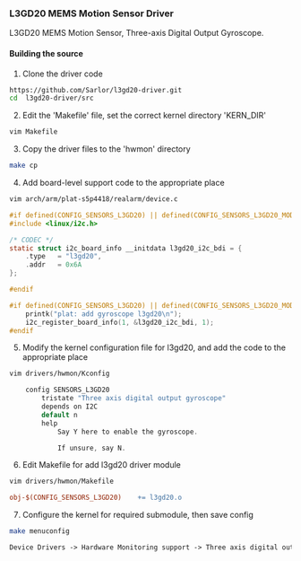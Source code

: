 ### L3GD20 MEMS Motion Sensor Driver

L3GD20 MEMS Motion Sensor, Three-axis Digital Output Gyroscope.

#### Building the source

1. Clone the driver code
```bash
https://github.com/Sarlor/l3gd20-driver.git
cd  l3gd20-driver/src
```

2. Edit the 'Makefile' file, set the correct kernel directory 'KERN_DIR'
```bash
vim Makefile
```

3. Copy the driver files to the 'hwmon' directory
```bash
make cp
```

4. Add board-level support code to the appropriate place
```bash
vim arch/arm/plat-s5p4418/realarm/device.c
```

```c
#if defined(CONFIG_SENSORS_L3GD20) || defined(CONFIG_SENSORS_L3GD20_MODULE)
#include <linux/i2c.h>

/* CODEC */
static struct i2c_board_info __initdata l3gd20_i2c_bdi = {
	.type   = "l3gd20",
	.addr   = 0x6A
};

#endif

#if defined(CONFIG_SENSORS_L3GD20) || defined(CONFIG_SENSORS_L3GD20_MODULE)
	printk("plat: add gyroscope l3gd20\n");
	i2c_register_board_info(1, &l3gd20_i2c_bdi, 1);
#endif
```

5. Modify the kernel configuration file for l3gd20, and add the code to the appropriate place
```bash
vim drivers/hwmon/Kconfig
```

```c
	config SENSORS_L3GD20
		tristate "Three axis digital output gyroscope"
		depends on I2C
		default n
		help
			Say Y here to enable the gyroscope.

			If unsure, say N.
```

6. Edit Makefile for add l3gd20 driver module
```bash
vim drivers/hwmon/Makefile
```

```makefile
obj-$(CONFIG_SENSORS_L3GD20)    += l3gd20.o
```

7. Configure the kernel for required submodule, then save config
```bash
make menuconfig
```

```makefile
Device Drivers -> Hardware Monitoring support -> Three axis digital output gyroscope
```
